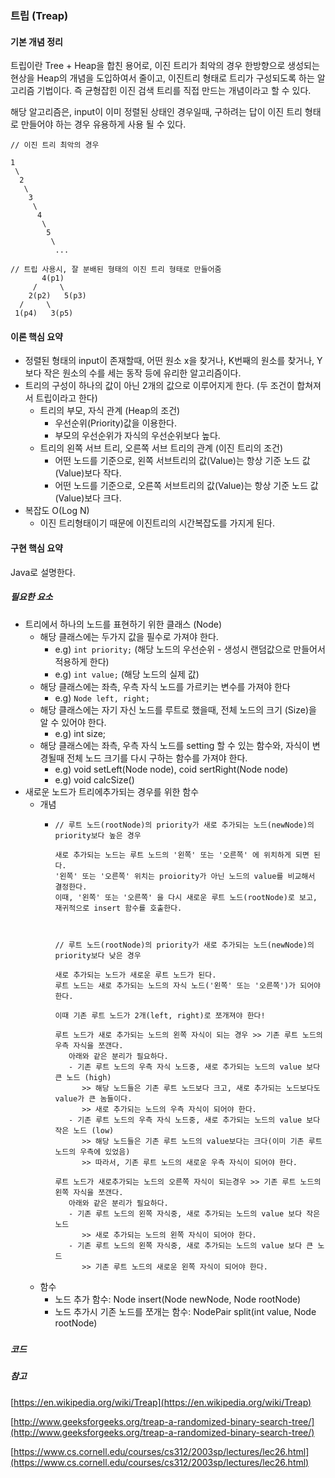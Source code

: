 ### 트립 \(Treap\)

#### 기본 개념 정리

트립이란 Tree + Heap을 합친 용어로, 이진 트리가 최악의 경우 한방향으로 생성되는 현상을 Heap의 개념을 도입하여서 줄이고, 이진트리 형태로 트리가 구성되도록 하는 알고리즘 기법이다. 즉 균형잡힌 이진 검색 트리를 직접 만드는 개념이라고 할 수 있다.

해당 알고리즘은, input이 이미 정렬된 상태인 경우일때, 구하려는 답이 이진 트리 형태로 만들어야 하는 경우 유용하게 사용 될 수 있다.

```
// 이진 트리 최악의 경우

1
 \
  2
   \
    3
     \
      4
       \
        5
         \
          ...
```

```
// 트립 사용시, 잘 분배된 형태의 이진 트리 형태로 만들어줌
       4(p1)
     /     \
    2(p2)   5(p3)
  /     \
 1(p4)   3(p5)
```

#### 이론 핵심 요약

* 정렬된 형태의 input이 존재할때, 어떤 원소 x을 찾거나, K번째의 원소를 찾거나, Y보다 작은 원소의 수를 세는 동작 등에 유리한 알고리즘이다.
* 트리의 구성이 하나의 값이 아닌 2개의 값으로 이루어지게 한다. \(두 조건이 합쳐져서 트립이라고 한다\)
  * 트리의 부모, 자식 관계 \(Heap의 조건\)
    * 우선순위\(Priority\)값을 이용한다.
    * 부모의 우선순위가 자식의 우선순위보다 높다.
  * 트리의 왼쪽 서브 트리, 오른쪽 서브 트리의 관계 \(이진 트리의 조건\)
    * 어떤 노드를 기준으로, 왼쪽 서브트리의 값\(Value\)는 항상 기준 노드 값\(Value\)보다 작다.
    * 어떤 노드를 기준으로, 오른쪽 서브트리의 값\(Value\)는 항상 기준 노드 값\(Value\)보다 크다.
* 복잡도 O\(Log N\)
  * 이진 트리형태이기 때문에 이진트리의 시간복잡도를 가지게 된다.

#### 구현 핵심 요약

Java로 설명한다.

##### 필요한 요소

* 트리에서 하나의 노드를 표현하기 위한 클래스 \(Node\)
  * 해당 클래스에는 두가지 값을 필수로 가져야 한다.
    * e.g\) `int priority;` \(해당 노드의 우선순위 - 생성시 랜덤값으로 만들어서 적용하게 한다\)
    * e.g\) `int value;` \(해당 노드의 실제 값\)
  * 해당 클래스에는 좌측, 우측 자식 노드를 가르키는 변수를 가져야 한다
    * e.g\) `Node left, right;`
  * 해당 클래스에는 자기 자신 노드를 루트로 했을때, 전체 노드의 크기 \(Size\)을 알 수 있어야 한다.
    * e.g\) int size;
  * 해당 클래스에는 좌측, 우측 자식 노드를 setting 할 수 있는 함수와, 자식이 변경될때 전체 노드 크기를 다시 구하는 함수를 가져야 한다.
    * e.g\) void setLeft\(Node node\), coid sertRight\(Node node\)
    * e.g\) void calcSize\(\)
* 새로운 노드가 트리에추가되는 경우를 위한 함수
  * 개념
    * ```
      // 루트 노드(rootNode)의 priority가 새로 추가되는 노드(newNode)의 priority보다 높은 경우

      새로 추가되는 노드는 루트 노드의 '왼쪽' 또는 '오른쪽' 에 위치하게 되면 된다.
      '왼쪽' 또는 '오른쪽' 위치는 proiority가 아닌 노드의 value를 비교해서 결정한다.
      이때, '왼쪽' 또는 '오른쪽' 을 다시 새로운 루트 노드(rootNode)로 보고, 재귀적으로 insert 함수를 호출한다.



      // 루트 노드(rootNode)의 priority가 새로 추가되는 노드(newNode)의 priority보다 낮은 경우

      새로 추가되는 노드가 새로운 루트 노드가 된다.
      루트 노드는 새로 추가되는 노드의 자식 노드('왼쪽' 또는 '오른쪽')가 되어야 한다.

      이때 기존 루트 노드가 2개(left, right)로 쪼개져야 한다!

      루트 노드가 새로 추가되는 노드의 왼쪽 자식이 되는 경우 >> 기존 루트 노드의 우측 자식을 쪼갠다.
         아래와 같은 분리가 필요하다.
         - 기존 루트 노드의 우측 자식 노드중, 새로 추가되는 노드의 value 보다 큰 노드 (high)
            >> 해당 노드들은 기존 루트 노드보다 크고, 새로 추가되는 노드보다도 value가 큰 놈들이다.
            >> 새로 추가되는 노드의 우측 자식이 되어야 한다.
         - 기존 루트 노드의 우측 자식 노드중, 새로 추가되는 노드의 value 보다 작은 노드 (low)
            >> 해당 노드들은 기존 루트 노드의 value보다는 크다(이미 기존 루트 노드의 우측에 있었음)
            >> 따라서, 기존 루트 노드의 새로운 우측 자식이 되어야 한다.
      
      루트 노드가 새로추가되는 노드의 오른쪽 자식이 되는경우 >> 기존 루트 노드의 왼쪽 자식을 쪼갠다.
         아래와 같은 분리가 필요하다.
         - 기존 루트 노드의 왼쪽 자식중, 새로 추가되는 노드의 value 보다 작은 노드
            >> 새로 추가되는 노드의 왼쪽 자식이 되어야 한다.  
         - 기존 루트 노드의 왼쪽 자식중, 새로 추가되는 노드의 value 보다 큰 노드
            >> 기존 루트 노드의 새로운 왼쪽 자식이 되어야 한다.

      ```
  * 함수
    * 노드 추가 함수: Node insert\(Node newNode, Node rootNode\)
    * 노드 추가시 기존 노드를 쪼개는 함수: NodePair split\(int value, Node rootNode\)

##### 

##### 코드

##### 참고

[https://en.wikipedia.org/wiki/Treap](https://en.wikipedia.org/wiki/Treap)

[http://www.geeksforgeeks.org/treap-a-randomized-binary-search-tree/](http://www.geeksforgeeks.org/treap-a-randomized-binary-search-tree/)

[https://www.cs.cornell.edu/courses/cs312/2003sp/lectures/lec26.html](https://www.cs.cornell.edu/courses/cs312/2003sp/lectures/lec26.html)

